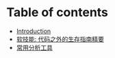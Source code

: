 # Table of contents

* [Introduction](README.md)
* [软技能: 代码之外的生存指南精要](ruan-ji-neng-dai-ma-zhi-wai-de-sheng-cun-zhi-nan-jing-yao.md)
* [常用分析工具](chang-yong-fen-xi-gong-ju.md)

